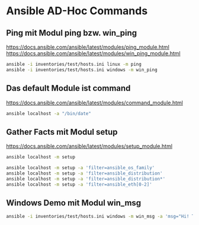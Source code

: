 # Ansible AD-Hoc Commands

## Ping mit Modul ping bzw. win_ping

<https://docs.ansible.com/ansible/latest/modules/ping_module.html>
<https://docs.ansible.com/ansible/latest/modules/win_ping_module.html>

```bash
ansible -i inventories/test/hosts.ini linux -m ping
ansible -i inventories/test/hosts.ini windows -m win_ping
```

## Das default Module ist command

<https://docs.ansible.com/ansible/latest/modules/command_module.html>

```bash
ansible localhost -a "/bin/date"
```

## Gather Facts mit Modul setup

<https://docs.ansible.com/ansible/latest/modules/setup_module.html>

```bash
ansible localhost -m setup

ansible localhost -m setup -a 'filter=ansible_os_family'
ansible localhost -m setup -a 'filter=ansible_distribution'
ansible localhost -m setup -a 'filter=ansible_distribution*'
ansible localhost -m setup -a 'filter=ansible_eth[0-2]'
```

## Windows Demo mit Modul win_msg

```bash
ansible -i inventories/test/hosts.ini windows -m win_msg -a 'msg="Hi! This is a demo" display_seconds=240'
```
